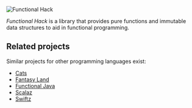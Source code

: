 ![Functional Hack][1]

_Functional Hack_ is a library that provides pure functions and immutable data
structures to aid in functional programming.

[1]: https://raw.githubusercontent.com/rightfold/fh/master/doc/Assets/Logo.png

## Related projects

Similar projects for other programming languages exist:

 - [Cats][10]
 - [Fantasy Land][20]
 - [Functional Java][30]
 - [Scalaz][40]
 - [Swiftz][50]

[10]: http://typelevel.org/cats/
[20]: https://github.com/fantasyland/fantasy-land
[30]: http://www.functionaljava.org/
[40]: http://scalaz.github.io/scalaz/
[50]: https://github.com/typelift/Swiftz
